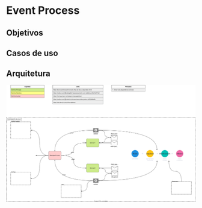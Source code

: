 # Event Process

## Objetivos

## Casos de uso

## Arquitetura

![context](docs/Arquitetura-Event-Process.svg)

